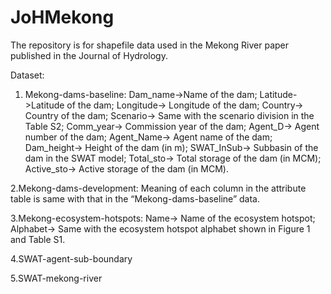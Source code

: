 # JoHMekong
The repository is for shapefile data used in the Mekong River paper published in the Journal of Hydrology. 

Dataset:
1. Mekong-dams-baseline:
Dam_name->Name of the dam;
Latitude->Latitude of the dam;
Longitude->	Longitude of the dam;
Country->	Country of the dam;
Scenario->	Same with the scenario division in the Table S2;
Comm_year->	Commission year of the dam;
Agent_D->	Agent number of the dam;
Agent_Name->	Agent name of the dam;
Dam_height->	Height of the dam (in m);
SWAT_InSub->	Subbasin of the dam in the SWAT model;
Total_sto->	Total storage of the dam (in MCM);
Active_sto->	Active storage of the dam (in MCM).

2.Mekong-dams-development:
Meaning of each column in the attribute table is same with that in the “Mekong-dams-baseline” data.

3.Mekong-ecosystem-hotspots:
Name->	Name of the ecosystem hotspot;
Alphabet->	Same with the ecosystem hotspot alphabet shown in Figure 1 and Table S1.

4.SWAT-agent-sub-boundary

5.SWAT-mekong-river
